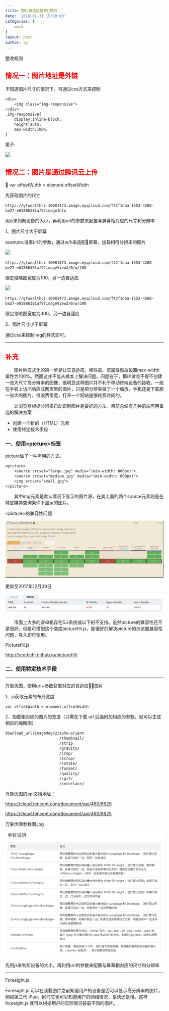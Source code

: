```yaml
---
title: 图片自适应整改规则
date: '2018-01-31 15:00:00'
categories: [
    work
]
layout: post
author: xy
---
```


整改规则

<h2 style="color:red">情况一：图片地址是外链</h2>

不知道图片尺寸的情况下，可通过css方式来控制

    <div>
        <img class="img-responsive">
    </div>
    .img-responsive{
        display:inline-block;
        height:auto;
        max-width:100%;
    }
栗子:

<img src="https://ss3.bdstatic.com/70cFv8Sh_Q1YnxGkpoWK1HF6hhy/it/u=1723503858,1481549703&fm=200&gp=0.jpg" style="display:inline-block;height:auto;max-width:100%;"/>


<h2 style="color:red">情况二：图片是通过腾讯云上传</h2>

   var offsetWidth = element.offsetWidth

先获取图片的尺寸

    https://gfwealthci-10081473.image.myqcloud.com/f42f1daa-1553-4268-be27-e01886381af9?imageInfo


用js来判断设备的大小，再利用url的参数来配置与屏幕相对应的尺寸和分辨率

1、图片尺寸大于屏幕

example:设置url的参数，通过w/h来适配屏幕，加载相符分辨率的图片

<img src ="https://gfwealthci-10081473.image.myqcloud.com/f42f1daa-1553-4268-be27-e01886381af9?imageView2/0/w/100">

    https://gfwealthci-10081473.image.myqcloud.com/f42f1daa-1553-4268-be27-e01886381af9?imageView2/0/w/100

限定缩略图宽度为100，另一边自适应

<img src ="https://gfwealthci-10081473.image.myqcloud.com/f42f1daa-1553-4268-be27-e01886381af9?imageView2/0/w/300">

    https://gfwealthci-10081473.image.myqcloud.com/f42f1daa-1553-4268-be27-e01886381af9?imageView2/0/w/300

限定缩略图宽度为300，另一边自适应


2、图片尺寸小于屏幕

通过css来控制img的样式即可。


---------------------------------



<h2 style="color:red">补充</h2>

<p style="text-indent:2em">图片响应式化的第一步是让它自适应，移除高、宽属性然后设置max-width属性为100%。然而这并不能从根本上解决问题。问题在于，那样做会不得不创建一张大尺寸高分辨率的图像，很明显这种图片并不利于移动终端设备的接收。一般在手机上访问响应式网页里的图片，只是把分辨率做了一个缩放，手机还是下载那一张大的图片，很浪费带宽，打开一个网站是很耗费时间的。</p>

<p style="text-indent:2em">让浏览器根据分辨率自动识别图片是最好的方法。目前总结有几种前端可用备选的解决方案</p>

<ul>    
    <li>创建一个新的（HTML）元素</li>
    <li>使用特定技术手段</li>
</ul>

### 一、使用&lt;picture&gt;标签

picture做了一种声明的方式。

    <picture>  
        <source srcset="large.jpg" media="(min-width: 800px)">  
        <source srcset="medium.jpg" media="(min-width: 600px)">  
        <img srcset="small.jpg">  
    </picture> 

<p style="text-indent:2em">其中img元素是默认情况下显示的图片源，在其上面的两个source元素则是在特定媒体查询条件下显示的图片。</p>


&lt;picture&gt;的兼容性问题

![picture标签的兼容性](/images/自适应的问题/picture的兼容性.jpg)

更新至2017年12月09日

![picture标签的手机兼容性](/images/自适应的问题/picture手机兼容问题.jpg)


<p style="text-indent:2em">市面上大多的安卓机存在5.x系统或以下的不支持。虽然picture的兼容性还不是很好，但是可搭配这个类库picturefill.js，能很好的解决picture的浏览器兼容性问题，导入即可使用。</p>

Picturefill.js

<a href="http://scottjehl.github.io/picturefill/">http://scottjehl.github.io/picturefill/</a>



### 二、使用特定技术手段


---------------------

万象优图，使用url+参数获取对应的自适应图片

1、js获取元素的布局宽度

    var offsetWidth = element.offsetWidth

2、加载相对应的图片的宽度（只需在下载 url 后面附加相应的参数，就可以生成相应的缩略图）

    download_url?imageMogr2/auto-orient
                            /thumbnail/
                            /strip
                            /gravity/
                            /crop/
                            /scrop/
                            /rotate/
                            /format/
                            /quality/
                            /cgif/
                            /interlace/



万象优图的api文档地址：

<a href="https://cloud.tencent.com/document/api/460/6929">https://cloud.tencent.com/document/api/460/6929</a>

<a href="https://cloud.tencent.com/document/api/460/6925">https://cloud.tencent.com/document/api/460/6925</a>

万象优图参数图.jpg

![万象优图参数图](/images/自适应的问题/万象优图参数图.jpg)



先用js来判断设备的大小，再利用url的参数来配置与屏幕相对应的尺寸和分辨率

----------------------------


Foresight.js

Foresight.js 可以在装载图片之前知道用户的设备是否可以显示高分辨率的图片，例如第三代 iPad。同时它也可以知道用户的网络情况，是快还是慢。这样 foresight.js 就可以根据用户的实际情况装载不同的图片。

